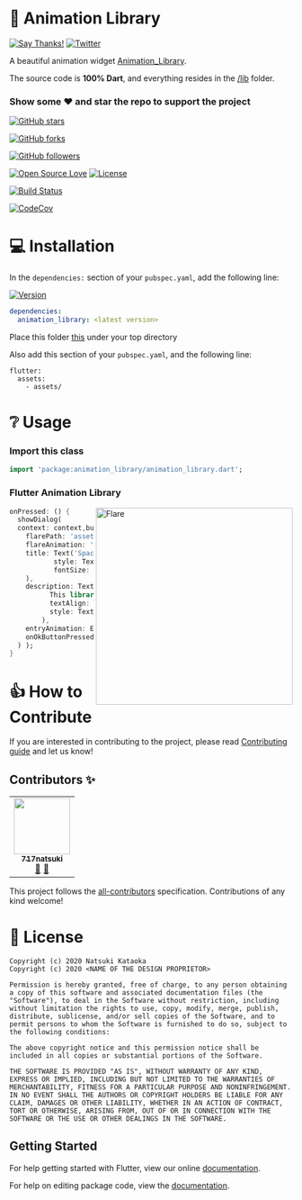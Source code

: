 # 👏 Animation Library
[![Say Thanks!](https://img.shields.io/badge/Say%20Thanks-!-1EAEDB.svg)](https://saythanks.io/to/xsahil03x) [![Twitter](https://img.shields.io/twitter/url/https/github.com/xsahil03x/giffy_dialog.svg?style=social)](https://twitter.com/intent/tweet?text=Wow:&url=https%3A%2F%2Fgithub.com%2Fxsahil03x%2Fgiffy_dialog)

<p>A beautiful animation widget <a href="https://github.com/717natsuki/Animation_Library/edit/master/README.md">Animation_Library</a>.</p>

The source code is **100% Dart**, and everything resides in the [/lib](https://github.com/717natsuki/Animation_Library/tree/master/animationLibrary/lib) folder.


### Show some :heart: and star the repo to support the project

[![GitHub stars](https://img.shields.io/github/stars/717natsuki/YoutubePlaylist.svg?style=social&label=Star)](https://github.com/717natsuki/Animation_Library) 

[![GitHub forks](https://img.shields.io/github/forks/717natsuki/YoutubePlaylist.svg?style=social&label=Fork)](https://github.com/717natsuki/Animation_Library/fork) 

[![GitHub followers](https://img.shields.io/github/followers/717natsuki.svg?style=social&label=Follow)](https://github.com/717natsuki/YoutubePlaylist)  

[![Open Source Love](https://badges.frapsoft.com/os/v1/open-source.svg?v=102)](https://opensource.org/licenses/BST)
[![License](https://img.shields.io/badge/license-BST-blue.svg)](https://github.com/717natsuki/YoutubePlaylist/blob/master/LICENSE)

[![Build Status](https://travis-ci.com/717natsuki/YoutubePlaylist.svg?branch=master)](https://travis-ci.com/717natsuki/Animation_Library)

[![CodeCov](https://codecov.io/gh/717natsuki/YoutubePlaylist/branch/master/graph/badge.svg)](https://codecov.io/gh/717natsuki/Animation_Library)

# 💻 Installation
In the `dependencies:` section of your `pubspec.yaml`, add the following line:

[![Version](https://img.shields.io/pub/v/animation_library.svg)](https://pub.dartlang.org/packages/animation_library)

```yaml
dependencies:
  animation_library: <latest version>
```

Place this folder [this](https://github.com/717natsuki/Animation_Library/tree/master/animationLibrary/example/assets) under your top directory

Also add this section of your `pubspec.yaml`, and the following line:
```
flutter:
  assets:
    - assets/
```

# ❔ Usage

### Import this class

```dart
import 'package:animation_library/animation_library.dart';
```

### Flutter Animation Library

<img src="https://user-images.githubusercontent.com/25670178/51350659-c576e780-1ace-11e9-94f2-ce463af2218a.gif" align = "right" height = "350" alt="Flare">

```dart
onPressed: () {
  showDialog(
  context: context,builder: (_) => FlareGiffyDialog(
    flarePath: 'assets/space_demo.flr',
    flareAnimation: 'loading',
    title: Text('Space Reloading',
           style: TextStyle(
           fontSize: 22.0, fontWeight: FontWeight.w600),
    ),
    description: Text('This is a space reloading dialog box.
          This library helps you easily create fancy flare dialog.',
          textAlign: TextAlign.center,
          style: TextStyle(),
        ),
    entryAnimation: EntryAnimation.DEFAULT,
    onOkButtonPressed: () {},
  ) );
}
```


# 👍 How to Contribute
If you are interested in contributing to the project, please read [Contributing guide](CONTRIBUTING.md) and let us know!

## Contributors ✨

<!-- ALL-CONTRIBUTORS-LIST:START - Do not remove or modify this section -->
<!-- prettier-ignore-start -->
<!-- markdownlint-disable -->
<table>
  <tr>
    <td align="center"><a href="https://github.com/717natsuki"><img src="https://avatars3.githubusercontent.com/u/48721079?s=460&u=b512fd4b3018c26dac2e438f4a0c4e52b3dadf29&v=4" width="100px;" alt=""/><br /><sub><b>717natsuki</b></sub></a><br /><a href="https://github.com/717natsuki/animation_library/commits?author=717natsuki" title="Documentation">📖</a> <a href="#ideas-717natsuki" title="Ideas, Planning, & Feedback">🤔</a></td>
 
  
  </tr>
  
</table>

<!-- markdownlint-enable -->
<!-- prettier-ignore-end -->
<!-- ALL-CONTRIBUTORS-LIST:END -->

This project follows the [all-contributors](https://github.com/all-contributors/all-contributors) specification. Contributions of any kind welcome!

# 📃 License

    Copyright (c) 2020 Natsuki Kataoka
    Copyright (c) 2020 <NAME OF THE DESIGN PROPRIETOR>

    Permission is hereby granted, free of charge, to any person obtaining a copy of this software and associated documentation files (the "Software"), to deal in the Software without restriction, including without limitation the rights to use, copy, modify, merge, publish, distribute, sublicense, and/or sell copies of the Software, and to permit persons to whom the Software is furnished to do so, subject to the following conditions:
    
    The above copyright notice and this permission notice shall be included in all copies or substantial portions of the Software.
    
    THE SOFTWARE IS PROVIDED "AS IS", WITHOUT WARRANTY OF ANY KIND, EXPRESS OR IMPLIED, INCLUDING BUT NOT LIMITED TO THE WARRANTIES OF MERCHANTABILITY, FITNESS FOR A PARTICULAR PURPOSE AND NONINFRINGEMENT. IN NO EVENT SHALL THE AUTHORS OR COPYRIGHT HOLDERS BE LIABLE FOR ANY CLAIM, DAMAGES OR OTHER LIABILITY, WHETHER IN AN ACTION OF CONTRACT, TORT OR OTHERWISE, ARISING FROM, OUT OF OR IN CONNECTION WITH THE SOFTWARE OR THE USE OR OTHER DEALINGS IN THE SOFTWARE.

## Getting Started

For help getting started with Flutter, view our online [documentation](https://flutter.io/).

For help on editing package code, view the [documentation](https://flutter.io/developing-packages/).
